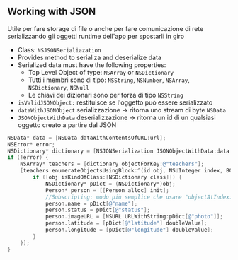 ## Working with JSON
Utile per fare storage di file o anche per fare comunicazione di rete serializzando gli oggetti runtime dell'app per spostarli in giro

- Class: `NSJSONSerialiazation`
- Provides method to serializa and deserialize data
- Serialized data must have the following properties: 
  - Top Level Object of type: `NSArray` or `NSDictionary`
  - Tutti i membri sono di tipo: `NSString`, `NSNumber`, `NSArray`, `NSDictionary`, `NSNull`
  - Le chiavi dei dizionari sono per forza di tipo `NSString`
- `isValidJSONObject:` restituisce se l'oggetto può essere serializzato
- `dataWithJSONObject` serializzazione -> ritorna uno stream di byte `NSData`
- `JSONObjectWithData` deserializzazione -> ritorna un id di un qualsiasi oggetto creato a partire dal JSON

```objectivec
NSData* data = [NSData dataWithContentsOfURL:url];
NSError* error;
NSDictionary* dictionary = [NSJONSerialization JSONObjectWithData:data options:NSJSONReadingAllowFragments error:&error];
if (!error) {
	NSArray* teachers = [dictionary objectForKey:@"teachers"];
	[teachers enumerateObjectsUsingBlock:^(id obj, NSUInteger index, BOOL* stop) {
		if ([obj isKindOfClass:[NSDictionary class]]) {
			NSDictionary* pDict = (NSDictionary*)obj;
			Person* person = [[Person alloc] init];
			//Subscripting: modo più semplice che usare "objectAtIndex:" o "objectForKey:" usando l'operatore []
			person.name = pDict[@"name"];
			person.status = pDict[@"status"];
			person.imageURL = [NSURL URLWithString:pDict[@"photo"]];
			person.latitude = [pDict[@"latitude"] doubleValue];
			person.longitude = [pDict[@"longitude"] doubleValue];
		}
	}];
}
```